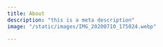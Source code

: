 ```yaml
---
title: About
description: "this is a meta description"
image: "/static/images/IMG_20200710_175024.webp"

---
```

